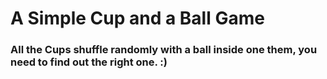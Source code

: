 # A Simple Cup and a Ball Game
### All the Cups shuffle randomly with a ball inside one them, you need to find out the right one. :)

